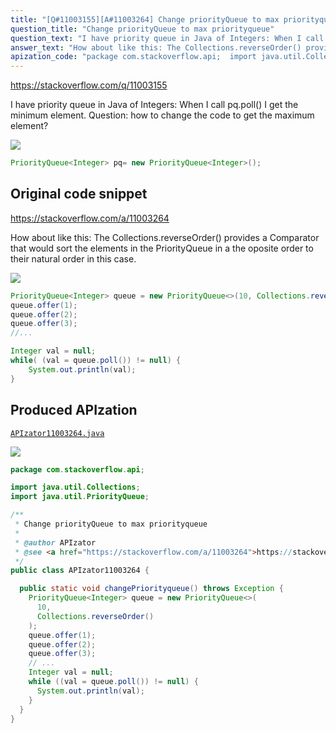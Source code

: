 ```yaml
---
title: "[Q#11003155][A#11003264] Change priorityQueue to max priorityqueue"
question_title: "Change priorityQueue to max priorityqueue"
question_text: "I have priority queue in Java of Integers: When I call pq.poll() I get the minimum element. Question: how to change the code to get the maximum element?"
answer_text: "How about like this: The Collections.reverseOrder() provides a Comparator that would sort the elements in the PriorityQueue in a the oposite order to their natural order in this case."
apization_code: "package com.stackoverflow.api;  import java.util.Collections; import java.util.PriorityQueue;  /**  * Change priorityQueue to max priorityqueue  *  * @author APIzator  * @see <a href=\"https://stackoverflow.com/a/11003264\">https://stackoverflow.com/a/11003264</a>  */ public class APIzator11003264 {    public static void changePriorityqueue() throws Exception {     PriorityQueue<Integer> queue = new PriorityQueue<>(       10,       Collections.reverseOrder()     );     queue.offer(1);     queue.offer(2);     queue.offer(3);     // ...     Integer val = null;     while ((val = queue.poll()) != null) {       System.out.println(val);     }   } }"
---
```


https://stackoverflow.com/q/11003155

I have priority queue in Java of Integers:
When I call pq.poll() I get the minimum element.
Question: how to change the code to get the maximum element?


<div class="code-logo"><img src="/stackoverflow.png" /></div>

```java
PriorityQueue<Integer> pq= new PriorityQueue<Integer>();
```


## Original code snippet

https://stackoverflow.com/a/11003264

How about like this:
The Collections.reverseOrder() provides a Comparator that would sort the elements in the PriorityQueue in a the oposite order to their natural order in this case.

<div class="code-logo"><img src="/stackoverflow.png" /></div>

```java
PriorityQueue<Integer> queue = new PriorityQueue<>(10, Collections.reverseOrder());
queue.offer(1);
queue.offer(2);
queue.offer(3);
//...

Integer val = null;
while( (val = queue.poll()) != null) {
    System.out.println(val);
}
```

## Produced APIzation

[`APIzator11003264.java`](https://github.com/pasqualesalza/apization-temp-data/raw/master/search/APIzator11003264.java)

<div class="code-logo"><img src="/apizator.png" /></div>

```java
package com.stackoverflow.api;

import java.util.Collections;
import java.util.PriorityQueue;

/**
 * Change priorityQueue to max priorityqueue
 *
 * @author APIzator
 * @see <a href="https://stackoverflow.com/a/11003264">https://stackoverflow.com/a/11003264</a>
 */
public class APIzator11003264 {

  public static void changePriorityqueue() throws Exception {
    PriorityQueue<Integer> queue = new PriorityQueue<>(
      10,
      Collections.reverseOrder()
    );
    queue.offer(1);
    queue.offer(2);
    queue.offer(3);
    // ...
    Integer val = null;
    while ((val = queue.poll()) != null) {
      System.out.println(val);
    }
  }
}

```